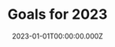 ---
title: "Goals for 2023"
year: 2023
date: 2023-01-01T00:00:00.000Z
layout: goal

goals:
  - title: "Save some money"
    description: "Save £5,000 by 31 December 2023"
    max: 5000.00
    stretch: 10000.00
    progress: 4700.00
    comment: "That’s a good chunk of change!"
    
  - title: "Repay my student loan"
    description: "Completely repay the loan by 31 December 2023"
    max: 100.00
    progress: 100.00
    comment: "I am no longer indebted to the state."
  
  - title: "Write more"
    description: "Write one blog post a month"
    max: 12.00
    stretch: 24.00
    progress: 10.00
    comment: "10 down blog posts written this year."
  
  - title: "Close my activity rings"
    description: "Close my activity rings at least 5 times a week"
    max: 876.00
    stretch: 1095.00
    progress: 735.00
    comment: "Keep on moving! (And standing)"
    
  - title: "Weigh less"
    description: "Lose 10 kilograms by 1 June 2023"
    max: 7.00
    stretch: 10.00
    progress: 2.00
    comment: "I’ve lost some weight, but also put on a little muscle."
---